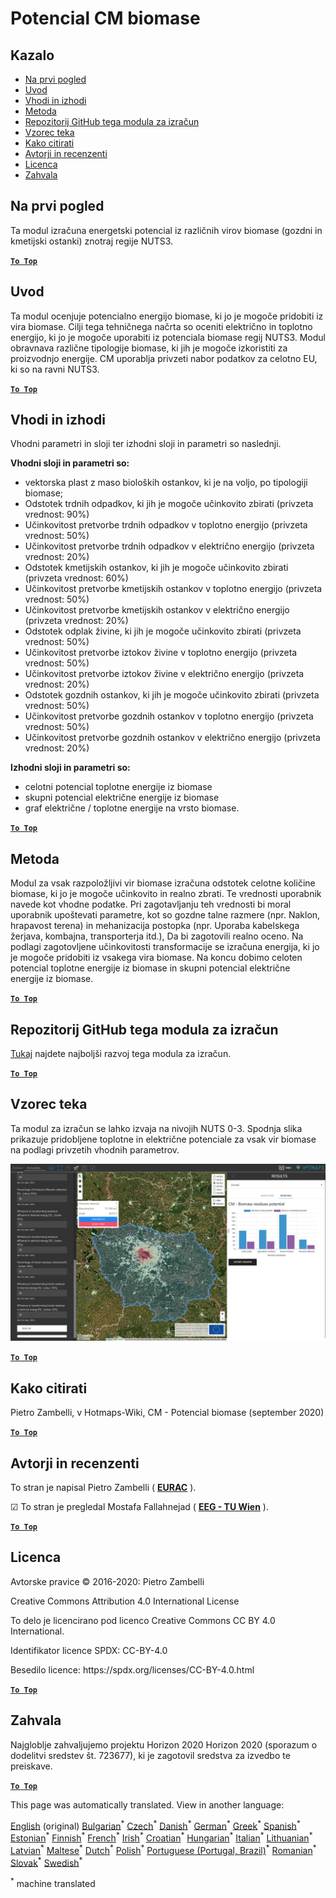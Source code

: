 <h1><a class="anchor" id="cm-biomass-potential" href="#cm-biomass-potential"><i class="fa fa-link"></i></a>Potencial CM biomase</h1><h2><a class="anchor" id="table-of-contents" href="#table-of-contents"><i class="fa fa-link"></i></a> Kazalo</h2><ul><li> <a href="#in-a-glance">Na prvi pogled</a></li><li> <a href="#introduction">Uvod</a></li><li> <a href="#inputs-and-outputs">Vhodi in izhodi</a></li><li> <a href="#method">Metoda</a></li><li> <a href="#github-repository-of-this-calculation-module">Repozitorij GitHub tega modula za izračun</a></li><li> <a href="#sample-run">Vzorec teka</a></li><li> <a href="#how-to-cite">Kako citirati</a></li><li> <a href="#authors-and-reviewers">Avtorji in recenzenti</a></li><li> <a href="#license">Licenca</a></li><li> <a href="#acknowledgement">Zahvala</a></li></ul><h2><a class="anchor" id="in-a-glance" href="#in-a-glance"><i class="fa fa-link"></i></a> Na prvi pogled</h2><p> Ta modul izračuna energetski potencial iz različnih virov biomase (gozdni in kmetijski ostanki) znotraj regije NUTS3.</p><p> <a href="#table-of-contents"><strong><code>To Top</code></strong></a></p><h2><a class="anchor" id="introduction" href="#introduction"><i class="fa fa-link"></i></a> Uvod</h2><p> Ta modul ocenjuje potencialno energijo biomase, ki jo je mogoče pridobiti iz vira biomase. Cilji tega tehničnega načrta so oceniti električno in toplotno energijo, ki jo je mogoče uporabiti iz potenciala biomase regij NUTS3. Modul obravnava različne tipologije biomase, ki jih je mogoče izkoristiti za proizvodnjo energije. CM uporablja privzeti nabor podatkov za celotno EU, ki so na ravni NUTS3.</p><p> <a href="#table-of-contents"><strong><code>To Top</code></strong></a></p><h2><a class="anchor" id="inputs-and-outputs" href="#inputs-and-outputs"><i class="fa fa-link"></i></a> Vhodi in izhodi</h2><p> Vhodni parametri in sloji ter izhodni sloji in parametri so naslednji.</p><p> <strong>Vhodni sloji in parametri so:</strong></p><ul><li> vektorska plast z maso bioloških ostankov, ki je na voljo, po tipologiji biomase;</li><li> Odstotek trdnih odpadkov, ki jih je mogoče učinkovito zbirati (privzeta vrednost: 90%)</li><li> Učinkovitost pretvorbe trdnih odpadkov v toplotno energijo (privzeta vrednost: 50%)</li><li> Učinkovitost pretvorbe trdnih odpadkov v električno energijo (privzeta vrednost: 20%)</li><li> Odstotek kmetijskih ostankov, ki jih je mogoče učinkovito zbirati (privzeta vrednost: 60%)</li><li> Učinkovitost pretvorbe kmetijskih ostankov v toplotno energijo (privzeta vrednost: 50%)</li><li> Učinkovitost pretvorbe kmetijskih ostankov v električno energijo (privzeta vrednost: 20%)</li><li> Odstotek odplak živine, ki jih je mogoče učinkovito zbirati (privzeta vrednost: 50%)</li><li> Učinkovitost pretvorbe iztokov živine v toplotno energijo (privzeta vrednost: 50%)</li><li> Učinkovitost pretvorbe iztokov živine v električno energijo (privzeta vrednost: 20%)</li><li> Odstotek gozdnih ostankov, ki jih je mogoče učinkovito zbirati (privzeta vrednost: 50%)</li><li> Učinkovitost pretvorbe gozdnih ostankov v toplotno energijo (privzeta vrednost: 50%)</li><li> Učinkovitost pretvorbe gozdnih ostankov v električno energijo (privzeta vrednost: 20%)</li></ul><p> <strong>Izhodni sloji in parametri so:</strong></p><ul><li> celotni potencial toplotne energije iz biomase</li><li> skupni potencial električne energije iz biomase</li><li> graf električne / toplotne energije na vrsto biomase.</li></ul><p> <a href="#table-of-contents"><strong><code>To Top</code></strong></a></p><h2><a class="anchor" id="method" href="#method"><i class="fa fa-link"></i></a> Metoda</h2><p> Modul za vsak razpoložljivi vir biomase izračuna odstotek celotne količine biomase, ki jo je mogoče učinkovito in realno zbrati. Te vrednosti uporabnik navede kot vhodne podatke. Pri zagotavljanju teh vrednosti bi moral uporabnik upoštevati parametre, kot so gozdne talne razmere (npr. Naklon, hrapavost terena) in mehanizacija postopka (npr. Uporaba kabelskega žerjava, kombajna, transporterja itd.), Da bi zagotovili realno oceno. Na podlagi zagotovljene učinkovitosti transformacije se izračuna energija, ki jo je mogoče pridobiti iz vsakega vira biomase. Na koncu dobimo celoten potencial toplotne energije iz biomase in skupni potencial električne energije iz biomase.</p><p> <a href="#table-of-contents"><strong><code>To Top</code></strong></a></p><h2><a class="anchor" id="github-repository-of-this-calculation-module" href="#github-repository-of-this-calculation-module"><i class="fa fa-link"></i></a> Repozitorij GitHub tega modula za izračun</h2><p> <a href="https://github.com/HotMaps/biomass_potential">Tukaj</a> najdete najboljši razvoj tega modula za izračun.</p><p> <a href="#table-of-contents"><strong><code>To Top</code></strong></a></p><h2><a class="anchor" id="sample-run" href="#sample-run"><i class="fa fa-link"></i></a> Vzorec teka</h2><p> Ta modul za izračun se lahko izvaja na nivojih NUTS 0-3. Spodnja slika prikazuje pridobljene toplotne in električne potenciale za vsak vir biomase na podlagi privzetih vhodnih parametrov.</p><img src="/en/CM-Biomass-potential/cm_biomass_potential.png"/><p> <a href="#table-of-contents"><strong><code>To Top</code></strong></a></p><h2><a class="anchor" id="how-to-cite" href="#how-to-cite"><i class="fa fa-link"></i></a> Kako citirati</h2><p> Pietro Zambelli, v Hotmaps-Wiki, CM - Potencial biomase (september 2020)</p><p> <a href="#table-of-contents"><strong><code>To Top</code></strong></a></p><h2><a class="anchor" id="authors-and-reviewers" href="#authors-and-reviewers"><i class="fa fa-link"></i></a> Avtorji in recenzenti</h2><p> To stran je napisal Pietro Zambelli ( <strong><a href="http://www.eurac.edu">EURAC</a></strong> ).</p><p> ☑ To stran je pregledal Mostafa Fallahnejad ( <strong><a href="https://eeg.tuwien.ac.at/">EEG - TU Wien</a></strong> ).</p><p> <a href="#table-of-contents"><strong><code>To Top</code></strong></a></p><h2><a class="anchor" id="license" href="#license"><i class="fa fa-link"></i></a> Licenca</h2><p> Avtorske pravice © 2016-2020: Pietro Zambelli</p><p> Creative Commons Attribution 4.0 International License</p><p> To delo je licencirano pod licenco Creative Commons CC BY 4.0 International.</p><p> Identifikator licence SPDX: CC-BY-4.0</p><p> Besedilo licence: https://spdx.org/licenses/CC-BY-4.0.html</p><p> <a href="#table-of-contents"><strong><code>To Top</code></strong></a></p><h2><a class="anchor" id="acknowledgement" href="#acknowledgement"><i class="fa fa-link"></i></a> Zahvala</h2><p> Najgloblje zahvaljujemo projektu Horizon 2020 Horizon 2020 (sporazum o dodelitvi sredstev št. 723677), ki je zagotovil sredstva za izvedbo te preiskave.</p><p> <a href="#table-of-contents"><strong><code>To Top</code></strong></a></p>
<!--- THIS IS A SUPER UNIQUE IDENTIFIER -->

This page was automatically translated. View in another language:

[English](../en/CM-Biomass-potential) (original) [Bulgarian](../bg/CM-Biomass-potential)<sup>\*</sup> [Czech](../cs/CM-Biomass-potential)<sup>\*</sup> [Danish](../da/CM-Biomass-potential)<sup>\*</sup> [German](../de/CM-Biomass-potential)<sup>\*</sup> [Greek](../el/CM-Biomass-potential)<sup>\*</sup> [Spanish](../es/CM-Biomass-potential)<sup>\*</sup> [Estonian](../et/CM-Biomass-potential)<sup>\*</sup> [Finnish](../fi/CM-Biomass-potential)<sup>\*</sup> [French](../fr/CM-Biomass-potential)<sup>\*</sup> [Irish](../ga/CM-Biomass-potential)<sup>\*</sup> [Croatian](../hr/CM-Biomass-potential)<sup>\*</sup> [Hungarian](../hu/CM-Biomass-potential)<sup>\*</sup> [Italian](../it/CM-Biomass-potential)<sup>\*</sup> [Lithuanian](../lt/CM-Biomass-potential)<sup>\*</sup> [Latvian](../lv/CM-Biomass-potential)<sup>\*</sup> [Maltese](../mt/CM-Biomass-potential)<sup>\*</sup> [Dutch](../nl/CM-Biomass-potential)<sup>\*</sup> [Polish](../pl/CM-Biomass-potential)<sup>\*</sup> [Portuguese (Portugal, Brazil)](../pt/CM-Biomass-potential)<sup>\*</sup> [Romanian](../ro/CM-Biomass-potential)<sup>\*</sup> [Slovak](../sk/CM-Biomass-potential)<sup>\*</sup>  [Swedish](../sv/CM-Biomass-potential)<sup>\*</sup> 

<sup>\*</sup> machine translated
